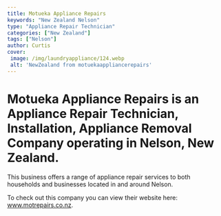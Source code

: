 ```yaml
---
title: Motueka Appliance Repairs
keywords: "New Zealand Nelson"
type: "Appliance Repair Technician"
categories: ["New Zealand"]
tags: ["Nelson"]
author: Curtis
cover:
 image: /img/laundryappliance/124.webp
 alt: 'NewZealand from motuekaappliancerepairs'
---
```


# Motueka Appliance Repairs is an Appliance Repair Technician, Installation, Appliance Removal Company operating in Nelson, New Zealand.

This business offers a range of appliance repair services to both households and businesses located in and around Nelson.



To check out this company you can view their website here: www.motrepairs.co.nz.
